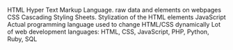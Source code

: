 HTML 
	Hyper Text Markup Language. raw data and elements on webpages 
CSS 
	Cascading Styling Sheets. Stylization of the HTML elements 
JavaScript
	Actual programming language used to change HTML/CSS dynamically 
Lot of web development languages: HTML, CSS, JavaScript, PHP, Python, Ruby, SQL
